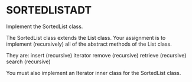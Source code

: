 # SORTEDLISTADT
Implement the SortedList class.

The SortedList class extends
the List class. Your assignment is to
implement (recursively) all of the 
abstract methods of the List class.

They are:
  insert (recursive)
  iterator
  remove (recursive)
  retrieve (recursive)
  search (recursive)
  
You must also implement an Iterator inner class for the
SortedList class.
